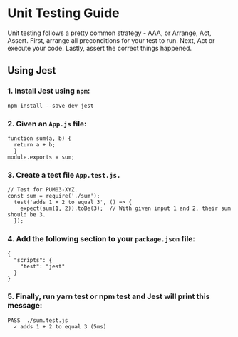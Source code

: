 # Unit Testing Guide
Unit testing follows a pretty common strategy - AAA, or Arrange, Act, Assert. 
First, arrange all preconditions for your test to run. 
Next, Act or execute your code. 
Lastly, assert the correct things happened.

## Using Jest

### 1. Install Jest using <code>npm</code>:
<code>npm install --save-dev jest</code>

### 2. Given an <code>App.js</code> file:

```
function sum(a, b) {
  return a + b;
  }
module.exports = sum;
```

### 3. Create a test file <code>App.test.js.</code>

```
// Test for PUM03-XYZ.
const sum = require('./sum'); 
  test('adds 1 + 2 to equal 3', () => {
    expect(sum(1, 2)).toBe(3);  // With given input 1 and 2, their sum should be 3. 
  });
```

### 4. Add the following section to your <code>package.json</code> file:
```
{
  "scripts": {
    "test": "jest"
  }
}
```

### 5. Finally, run yarn test or npm test and Jest will print this message:
```
PASS  ./sum.test.js
  ✓ adds 1 + 2 to equal 3 (5ms)
```
